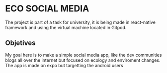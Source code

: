 # ECO SOCIAL MEDIA

The project is part of a task for university, it is being made in react-native framework and using the virtual machine  located in Gitpod.

## Objetives 

My goal here is to make a simple social media app, like the dev communities blogs all over the internet but focused on ecology and enviroment changes. The app is made on expo but targetting the android users  
